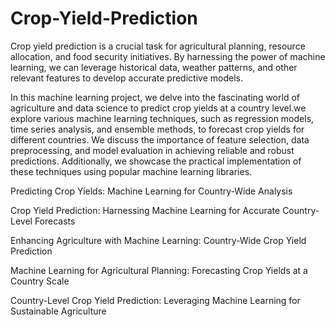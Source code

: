 # Crop-Yield-Prediction
Crop yield prediction is a crucial task for agricultural planning, resource allocation, and food security initiatives. By harnessing the power of machine learning, we can leverage historical data, weather patterns, and other relevant features to develop accurate predictive models.

In this machine learning project, we delve into the fascinating world of agriculture and data science to predict crop yields at a country level.we explore various machine learning techniques, such as regression models, time series analysis, and ensemble methods, to forecast crop yields for different countries. We discuss the importance of feature selection, data preprocessing, and model evaluation in achieving reliable and robust predictions. Additionally, we showcase the practical implementation of these techniques using popular machine learning libraries.

Predicting Crop Yields: Machine Learning for Country-Wide Analysis

Crop Yield Prediction: Harnessing Machine Learning for Accurate Country-Level Forecasts

Enhancing Agriculture with Machine Learning: Country-Wide Crop Yield Prediction

Machine Learning for Agricultural Planning: Forecasting Crop Yields at a Country Scale

Country-Level Crop Yield Prediction: Leveraging Machine Learning for Sustainable Agriculture
